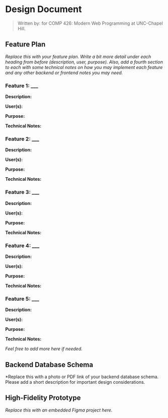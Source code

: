 # Design Document

> Written by: <YOUR NAMES> for COMP 426: Modern Web Programming at UNC-Chapel Hill.

## Feature Plan

*Replace this with your feature plan. Write a bit more detail under each heading from before (description, user, purpose). Also, add a fourth section to each with some technical notes on how you may implement each feature and any other backend or frontend notes you may need.*

### Feature 1: ___

**Description:**

**User(s):**

**Purpose:**

**Technical Notes:**

### Feature 2: ___

**Description:**

**User(s):**

**Purpose:**

**Technical Notes:**

### Feature 3: ___

**Description:**

**User(s):**

**Purpose:**

**Technical Notes:**

### Feature 4: ___

**Description:**

**User(s):**

**Purpose:**

**Technical Notes:**

### Feature 5: ___

**Description:**

**User(s):**

**Purpose:**

**Technical Notes:**

*Feel free to add more here if needed.*

## Backend Database Schema

*Replace this with a photo or PDF link of your backend database schema. Please add a short description for important design considerations.

## High-Fidelity Prototype

*Replace this with an embedded Figma project here.*
